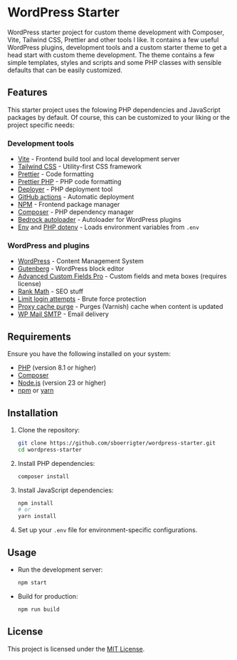 # WordPress Starter

WordPress starter project for custom theme development with Composer, Vite, Tailwind CSS, Prettier and other tools I like. It contains a few useful WordPress plugins, development tools and a custom starter theme to get a head start with custom theme development. The theme contains a few simple templates, styles and scripts and some PHP classes with sensible defaults that can be easily customized.

## Features

This starter project uses the folowing PHP dependencies and JavaScript packages by default. Of course, this can be customized to your liking or the project specific needs:

### Development tools

- [Vite](https://vite.dev/) - Frontend build tool and local development server
- [Tailwind CSS](https://tailwindcss.com/) - Utility-first CSS framework
- [Prettier](https://prettier.io/) - Code formatting
- [Prettier PHP](https://github.com/prettier/plugin-php) - PHP code formatting
- [Deployer](https://deployer.org/) - PHP deployment tool
- [GitHub actions](https://github.com/features/actions) - Automatic deployment
- [NPM](https://www.npmjs.com/) - Frontend package manager
- [Composer](https://getcomposer.org/) - PHP dependency manager
- [Bedrock autoloader](https://roots.io/bedrock/) - Autoloader for WordPress plugins
- [Env](https://github.com/oscarotero/env) and [PHP dotenv](https://github.com/vlucas/phpdotenv) - Loads environment variables from `.env`

### WordPress and plugins

- [WordPress](https://wordpress.org/) - Content Management System
- [Gutenberg](https://wordpress.org/gutenberg/) - WordPress block editor
- [Advanced Custom Fields Pro](https://www.advancedcustomfields.com/) - Custom fields and meta boxes (requires license)
- [Rank Math](https://rankmath.com/) - SEO stuff
- [Limit login attempts](https://wordpress.org/plugins/limit-login-attempts/) - Brute force protection
- [Proxy cache purge](https://wordpress.org/plugins/varnish-http-purge/) - Purges (Varnish) cache when content is updated
- [WP Mail SMTP](https://wpmailsmtp.com/) - Email delivery

## Requirements

Ensure you have the following installed on your system:

- [PHP](https://www.php.net/) (version 8.1 or higher)
- [Composer](https://getcomposer.org/)
- [Node.js](https://nodejs.org/) (version 23 or higher)
- [npm](https://www.npmjs.com/) or [yarn](https://yarnpkg.com/)

## Installation

1. Clone the repository:

   ```bash
   git clone https://github.com/sboerrigter/wordpress-starter.git
   cd wordpress-starter
   ```

2. Install PHP dependencies:

   ```bash
   composer install
   ```

3. Install JavaScript dependencies:

   ```bash
   npm install
   # or
   yarn install
   ```

4. Set up your `.env` file for environment-specific configurations.

## Usage

- Run the development server:

  ```bash
  npm start
  ```

- Build for production:
  ```bash
  npm run build
  ```

## License

This project is licensed under the [MIT License](LICENSE).
